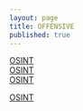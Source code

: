 ```yaml
---
layout: page
title: OFFENSIVE
published: true
---
```

                                
<a href="{{ site.baseurl }}2021-01-30-OSINT.md">OSINT</a><br>
<a href="{{ site.baseurl }}/_posts/2021-01-30-OSINT.md">OSINT</a><br>
<a href="{{ site.baseurl }}/0ffSecVault.github.io/_posts/2021-01-30-OSINT.md">OSINT</a><br>

<a href="{{ site.baseurl }}{{ post.url }}">OSINT</a>
